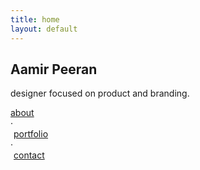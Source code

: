 ```yaml
---
title: home
layout: default
---
```


<body>
    <section class="standard">
    <div class="container">
        <h1 class="heading">Aamir Peeran</h1>
        <p class="subheading">designer focused on product and branding.</p>
        <div class="links">
            <div class="link" style="margin-right: 5px;"><a href="/about.html">about</a></div>
            <div>&middot;</div>
            <div class="link" style="margin: auto 5px;"><a href="/portfolio.html">portfolio</a></div>
            <div>&middot;</div>
            <div class="link" style="margin-left: 5px;"><a href="/contact.html">contact</a></div>
        </div>
        </div>
    </section>
</body>